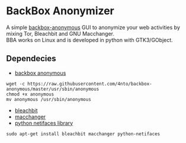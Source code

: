 BackBox Anonymizer
==============

A simple [backbox-anonymous](https://github.com/4nto/backbox-anonymous) GUI to anonymize your web activities by mixing Tor, Bleachbit and GNU Macchanger. <br />
BBA works on Linux and is developed in python with GTK3/GObject.

Dependecies
--------------

* [backbox anonymous](https://github.com/4nto/backbox-anonymous)
```
wget -c https://raw.githubusercontent.com/4nto/backbox-anonymous/master/usr/sbin/anonymous
chmod +x anonymous
mv anonymous /usr/sbin/anonymous
```
* [bleachbit](http://bleachbit.sourceforge.net/)
* [macchanger](http://www.gnu.org/software/macchanger/)
* [python netifaces library](https://pypi.python.org/pypi/netiface)
```
sudo apt-get install bleachbit macchanger python-netifaces
```
